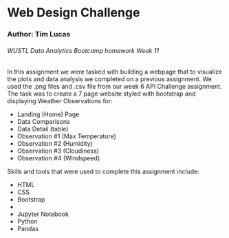 <h1>Web Design Challenge</h1>
<h3>Author: Tim Lucas</h3>
<h6>WUSTL Data Analytics Bootcamp homework Week 11</h6>

<p>In this assignment we were tasked with building a webpage that to visualize the plots and data analysis we completed on a previous assignment. We used the .png files and .csv file from our week 6 API Challenge assignment. The task was to create a 7 page website styled with bootstrap and displaying Weather Observations for:</p>
<ul>
<li>Landing (Home) Page</li>
<li>Data Comparisons</li>
<li>Data Detail (table)</li>
<li>Observation #1 (Max Temperature)</li>
<li>Observation #2 (Humidity)</li>
<li>Observation #3 (Cloudiness)</li>
<li>Observation #4 (Windspeed)</li>
</ul>

<p>Skills and tools that were used to complete this assignment include:</p>
<ul>
<li>HTML</li>
<li>CSS</li>
<li>Bootstrap<li>
<li>Jupyter Notebook</li>
<li>Python</li>
<li>Pandas</li>
</ul>
